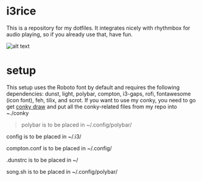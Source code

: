 # i3rice
This is a repository for my dotfiles. It integrates nicely with rhythmbox for audio playing, so if you already use that, have fun.

![alt text](https://i.imgur.com/DWXWK3q.png)

# setup
This setup uses the Roboto font by default and requires the following dependencies: dunst, light, polybar, compton, i3-gaps, rofi, fontawesome (icon font), feh, tilix, and scrot. If you want to use my conky, you need to go get [conky draw](https://github.com/fisadev/conky-draw) and put all the conky-related files from my repo into ~./conky

>polybar is to be placed in ~/.config/polybar/

config is to be placed in ~/.i3/

compton.conf is to be placed in ~/.config/

.dunstrc is to be placed in ~/

song.sh is to be placed in ~/.config/polybar/


